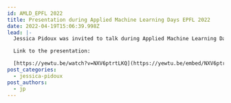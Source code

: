 ```yaml
---
id: AMLD_EPFL 2022
title: Presentation during Applied Machine Learning Days EPFL 2022
date: 2022-04-19T15:06:39.998Z
lead: |-
  Jessica Pidoux was invited to talk during Applied Machine Learning Days

  Link to the presentation:

  [https://yewtu.be/watch?v=NXV6ptrtLKQ](https://yewtu.be/embed/NXV6ptrtLKQ)
post_categories:
  - jessica-pidoux
post_authors:
  - jp
---
```

